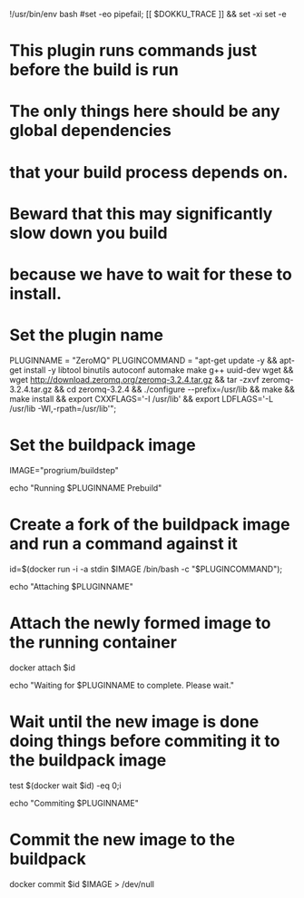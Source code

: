!/usr/bin/env bash
#set -eo pipefail; [[ $DOKKU_TRACE ]] && set -xi
set -e
# This plugin runs commands just before the build is run
# The only things here should be any global dependencies
# that your build process depends on.
# Beward that this may significantly slow down you build
# because we have to wait for these to install.

# Set the plugin name
PLUGINNAME = "ZeroMQ"
PLUGINCOMMAND = "apt-get update -y && apt-get install -y libtool binutils autoconf automake make g++ uuid-dev wget && wget http://download.zeromq.org/zeromq-3.2.4.tar.gz && tar -zxvf zeromq-3.2.4.tar.gz && cd zeromq-3.2.4 && ./configure --prefix=/usr/lib && make && make install && export CXXFLAGS='-I /usr/lib' && export LDFLAGS='-L /usr/lib -Wl,-rpath=/usr/lib'";
# Set the buildpack image
IMAGE="progrium/buildstep"

echo "Running $PLUGINNAME Prebuild"
# Create a fork of the buildpack image and run a command against it
id=$(docker run -i -a stdin $IMAGE /bin/bash -c "$PLUGINCOMMAND");

echo "Attaching $PLUGINNAME"
# Attach the newly formed image to the running container
docker attach $id

echo "Waiting for $PLUGINNAME to complete. Please wait."
# Wait until the new image is done doing things before commiting it to the buildpack image
test $(docker wait $id) -eq 0;i

echo "Commiting $PLUGINNAME"
# Commit the new image to the buildpack
docker commit $id $IMAGE > /dev/null
